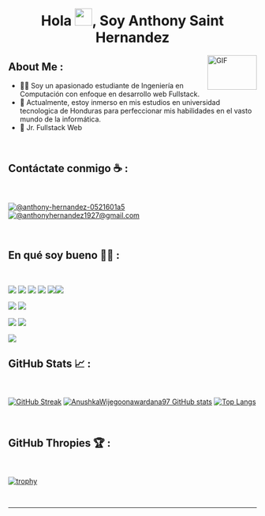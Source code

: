 
<h1 align="center">Hola <img src="https://media.giphy.com/media/hvRJCLFzcasrR4ia7z/giphy.gif" width="35">, Soy Anthony Saint Hernandez</h1>
<img align="right" top="500" height="70" width="100" alt="GIF" src="https://media.giphy.com/media/SWoSkN6DxTszqIKEqv/giphy.gif">


## About Me :

- 👨‍💻 Soy un apasionado estudiante de Ingeniería en Computación con enfoque en desarrollo web Fullstack.
- 🏫 Actualmente, estoy inmerso en mis estudios en universidad tecnologica de Honduras para perfeccionar mis habilidades en el vasto mundo de la informática.
- 💼 Jr. Fullstack Web 

<br>

## Contáctate conmigo ☕ :

<br>


[![@anthony-hernandez-0521601a5](https://img.icons8.com/fluency/48/000000/linkedin.png "@anthony-hernandez-0521601a5/")](https://www.linkedin.com/in/anthony-hernandez-0521601a5/)  [![@anthonyhernandez1927@gmail.com](https://img.icons8.com/fluency/48/000000/apple-mail.png "@anthonyhernandez1927@gmail.com")](anthonyhernandez1927@gmail.com)

<br>

## En qué soy bueno 🧑‍💻 :

<br>

<img src="https://img.icons8.com/color/48/000000/html-5--v1.png"/> <img src="https://img.icons8.com/color/48/000000/css3.png"/> <img src="https://img.icons8.com/color/48/000000/javascript--v1.png"/> <img src="https://img.icons8.com/office/48/000000/react.png"/> <img src="https://img.icons8.com/color/48/000000/nodejs.png"/><img src="https://img.icons8.com/color/48/000000/express.png"/>

 <img src="https://img.icons8.com/officel/48/000000/php-logo.png"/> <img src="https://img.icons8.com/fluency/48/000000/laravel.png"/>  

<img src="https://img.icons8.com/color/48/000000/mysql-logo.png"/> <img src="https://img.icons8.com/color/48/000000/mongodb.png"/> 

<img src="https://img.icons8.com/color/48/000000/npm.png"/>

<br>

## GitHub Stats 📈 :

<br>

[![GitHub Streak](https://github-readme-streak-stats.herokuapp.com?user=AsaintG&theme=algolia&date_format=M%20j%5B%2C%20Y%5D)](https://git.io/streak-stats) [![AnushkaWijegoonawardana97 GitHub stats](https://github-readme-stats.vercel.app/api?username=AsaintG&theme=algolia)](https://github.com/AsaintG/github-readme-stats) [![Top Langs](https://github-readme-stats.vercel.app/api/top-langs/?username=AsaintG&theme=algolia)](https://github.com/AsaintG/github-readme-stats)

<br>

## GitHub Thropies 🏆 :

<br>

[![trophy](https://github-profile-trophy.vercel.app/?username=AsaintG)](https://github.com/AsaintG/github-profile-trophy)

<br>



---

